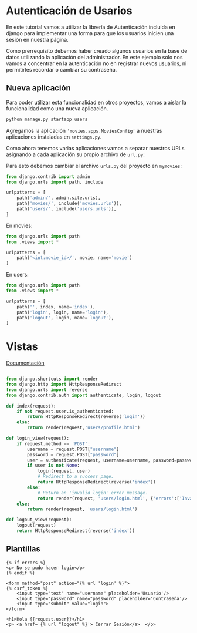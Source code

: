 # Autenticación de Usarios

En este tutorial vamos a utilizar la librería de Autenticación incluida
en django para implementar una forma para que los usuarios inicien una sesión en
nuestra página.

Como prerrequisito debemos haber creado algunos usuarios en la base de datos
utilizando la aplicación del administrador. En este ejemplo solo nos vamos a
concentrar en la autenticación no en registrar nuevos usuarios, ni permitirles
recordar o cambiar su contraseña.

## Nueva aplicación

Para poder utilizar esta funcionalidad en otros proyectos, vamos a
aislar la funcionalidad como una nueva aplicación.

```bash
python manage.py startapp users
```

Agregamos la aplicación `'movies.apps.MoviesConfig'` a nuestras aplicaciones instaladas en `settings.py`.

Como ahora tenemos varias aplicaciones vamos a separar nuestros URLs
asignando a cada aplicación su propio archivo de `url.py`:

Para esto debemos cambiar el archivo `urls.py` del proyecto en `mymovies`:

```python
from django.contrib import admin
from django.urls import path, include

urlpatterns = [
    path('admin/', admin.site.urls),
    path('movies/', include('movies.urls')),
    path('users/', include('users.urls')),
]
```

En movies:

```python
from django.urls import path
from .views import *

urlpatterns = [
    path('<int:movie_id>/', movie, name='movie')
]
```

En users:

```python
from django.urls import path
from .views import *

urlpatterns = [
    path('', index, name='index'),
    path('login', login, name='login'),
    path('logout', login, name='logout'),
]
```

# Vistas

[Documentación](https://docs.djangoproject.com/en/5.1/topics/auth/default/#django.contrib.auth.login)

```python

from django.shortcuts import render
from django.http import HttpResponseRedirect
from django.urls import reverse
from django.contrib.auth import authenticate, login, logout

def index(request):
    if not request.user.is_authenticated:
        return HttpResponseRedirect(reverse('login'))
    else:
        return render(request,'users/profile.html')

def login_view(request):
    if request.method == 'POST':
        username = request.POST["username"]
        password = request.POST["password"]
        user = authenticate(request, username=username, password=password)
        if user is not None:
            login(request, user)
            # Redirect to a success page.
            return HttpResponseRedirect(reverse('index'))
        else:
            # Return an 'invalid login' error message.
            return render(request, 'users/login.html', {'errors':['Invalid Login']})
    else:
        return render(request, 'users/login.html')

def logout_view(request):
    logout(request)
    return HttpResponseRedirect(reverse('index'))
```

## Plantillas

```django
{% if errors %}
<p> No se pudo hacer login</p>
{% endif %}

<form method="post" action="{% url 'login' %}">
{% csrf_token %}
    <input type="text" name="username" placeholder='Usuario'/>
    <input type="password" name="password" placeholder='Contraseña'/>
    <input type="submit" value="login">
</form>
```

```django
<h1>Hola {{request.user}}</h1>
<p> <a href='{% url "logout" %}'> Cerrar Sesión</a>  </p>
```
